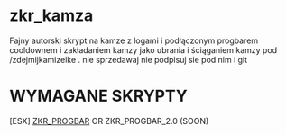 # zkr_kamza

Fajny autorski skrypt na kamze z logami i podłączonym progbarem cooldownem i zakładaniem kamzy jako ubrania i ściąganiem kamzy pod /zdejmijkamizelke . nie sprzedawaj nie podpisuj sie pod nim i git

# WYMAGANE SKRYPTY 
[ESX]
[ZKR_PROGBAR](https://github.com/ZIKOREK/zkr_progbar) OR ZKR_PROGBAR_2.0 (SOON)






